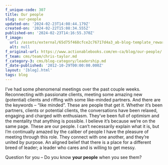 ```yaml
---
f_unique-code: 307
title: Our people
slug: our-people
updated-on: '2024-02-23T14:08:44.179Z'
created-on: '2024-02-22T15:08:34.555Z'
published-on: '2024-02-23T14:16:55.370Z'
f_image:
  url: /assets/external/65d75f468cfce2c76717d4a3_ab-blog-template_reward.jpeg
  alt: null
f_original-url: https://www.actionablebooks.com/en-ca/blog/our-people/
f_team: cms/team/chris-taylor.md
f_category-3: cms/blog-category/leadership.md
f_date-published: '2012-10-29T00:00:00.000Z'
layout: '[blog].html'
tags: blog
---
```


I’ve had some phenomenal meetings over the past couple weeks. Reconnecting with passionate clients, meeting some amazing new (potential) clients and riffing with some like-minded partners. And there are the keywords – “like minded”. These are people that get it. Whether it’s been partners, clients or potential clients, the conversations have been relaxed, engaging and charged with enthusiasm. They’ve been full of optimism and the mentality that anything is possible. I believe it’s because we’re on the same page. These are our people. I can’t necessarily explain what it is, but I’m continually amazed by the caliber of people I have the pleasure of meeting through this role. They connect with one another, and they’re united by purpose. An aligned belief that there is a place for a different breed of leader; a leader who cares and is willing to get messy.

Question for you – Do you know **your people** when you see them?

